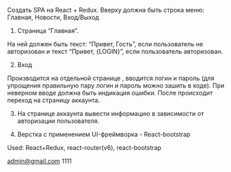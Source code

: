 Создать SPA на React + Redux. Вверху должна быть строка меню: Главная, Новости, Вход/Выход

1) Страница “Главная”.

На ней должен быть текст: “Привет, Гость”, если пользователь не авторизован и текст “Привет, {LOGIN}”, если пользователь авторизован.

2) Вход

Производится на отдельной странице , вводится логин и пароль (для упрощения правильную пару логин и пароль можно зашить в коде). При неверном вводе должна быть индикация ошибки. После происходит переход на страницу аккаунта.

3) На странице аккаунта вывести информацию в зависимости от авторизации пользователя.

4) Верстка с применением UI-фреймворка - React-bootstrap

Used:
React+Redux,
react-router(v6),
react-bootstrap

admin@gmail.com
1111
